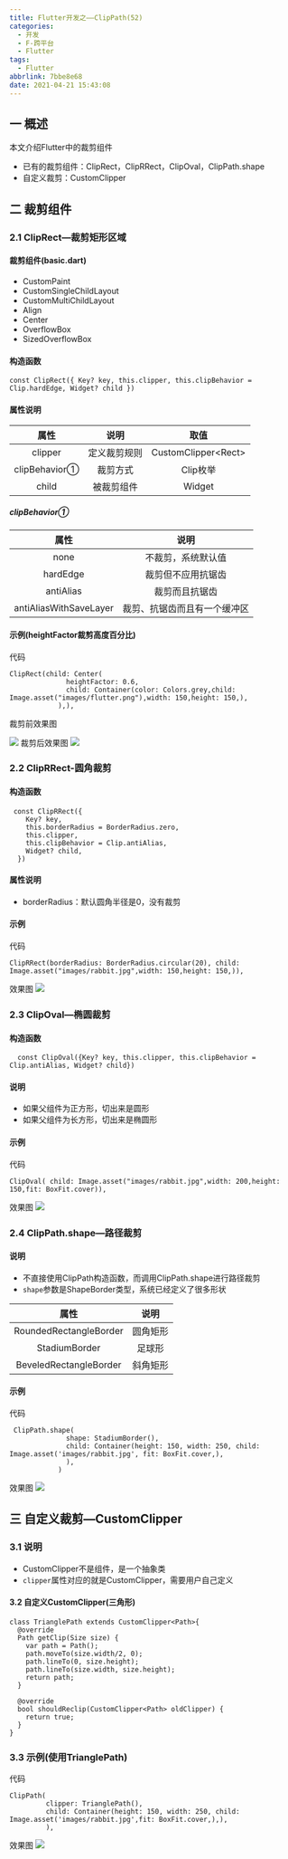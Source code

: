 ```yaml
---
title: Flutter开发之——ClipPath(52)
categories:
  - 开发
  - F-跨平台
  - Flutter
tags:
  - Flutter
abbrlink: 7bbe8e68
date: 2021-04-21 15:43:08
---
```

## 一 概述

本文介绍Flutter中的裁剪组件

* 已有的裁剪组件：ClipRect，ClipRRect，ClipOval，ClipPath.shape
* 自定义裁剪：CustomClipper

<!--more-->

## 二 裁剪组件

### 2.1 ClipRect—裁剪矩形区域

#### 裁剪组件(basic.dart)

* CustomPaint
* CustomSingleChildLayout
* CustomMultiChildLayout
* Align
* Center
* OverflowBox
* SizedOverflowBox

#### 构造函数

```
const ClipRect({ Key? key, this.clipper, this.clipBehavior = Clip.hardEdge, Widget? child })
```

#### 属性说明

|     属性      |     说明     |         取值         |
| :-----------: | :----------: | :------------------: |
|    clipper    | 定义裁剪规则 | CustomClipper\<Rect> |
| clipBehavior① |   裁剪方式   |       Clip枚举       |
|     child     |  被裁剪组件  |        Widget        |

##### clipBehavior①

|          属性          |             说明             |
| :--------------------: | :--------------------------: |
|          none          |      不裁剪，系统默认值      |
|        hardEdge        |      裁剪但不应用抗锯齿      |
|       antiAlias        |        裁剪而且抗锯齿        |
| antiAliasWithSaveLayer | 裁剪、抗锯齿而且有一个缓冲区 |

#### 示例(heightFactor裁剪高度百分比)

代码

```
ClipRect(child: Center(
              heightFactor: 0.6,
              child: Container(color: Colors.grey,child: Image.asset("images/flutter.png"),width: 150,height: 150,),
            ),),
```

裁剪前效果图

![][1]
裁剪后效果图
![][2]

### 2.2 ClipRRect-圆角裁剪

####  构造函数

```
 const ClipRRect({
    Key? key,
    this.borderRadius = BorderRadius.zero,
    this.clipper,
    this.clipBehavior = Clip.antiAlias,
    Widget? child,
  }) 
```

#### 属性说明

* borderRadius：默认圆角半径是0，没有裁剪

#### 示例

代码

```
ClipRRect(borderRadius: BorderRadius.circular(20), child: Image.asset("images/rabbit.jpg",width: 150,height: 150,)),
```

效果图
![][3]

### 2.3 ClipOval—椭圆裁剪

#### 构造函数

```
  const ClipOval({Key? key, this.clipper, this.clipBehavior = Clip.antiAlias, Widget? child})
```

#### 说明

* 如果父组件为正方形，切出来是圆形
* 如果父组件为长方形，切出来是椭圆形

#### 示例

代码

```
ClipOval( child: Image.asset("images/rabbit.jpg",width: 200,height: 150,fit: BoxFit.cover)),
```

效果图
![][4]

### 2.4 ClipPath.shape—路径裁剪

#### 说明

* 不直接使用ClipPath构造函数，而调用ClipPath.shape进行路径裁剪
* `shape`参数是ShapeBorder类型，系统已经定义了很多形状

|          属性          |   说明   |
| :--------------------: | :------: |
| RoundedRectangleBorder | 圆角矩形 |
|     StadiumBorder      |  足球形  |
| BeveledRectangleBorder | 斜角矩形 |

#### 示例

代码

```
 ClipPath.shape(
              shape: StadiumBorder(),
              child: Container(height: 150, width: 250, child: Image.asset('images/rabbit.jpg', fit: BoxFit.cover,),
              ),
            )
```

效果图
![][5]

## 三 自定义裁剪—CustomClipper

### 3.1 说明

* CustomClipper不是组件，是一个抽象类
* `clipper`属性对应的就是CustomClipper，需要用户自己定义

#### 3.2 自定义CustomClipper(三角形)

```
class TrianglePath extends CustomClipper<Path>{
  @override
  Path getClip(Size size) {
    var path = Path();
    path.moveTo(size.width/2, 0);
    path.lineTo(0, size.height);
    path.lineTo(size.width, size.height);
    return path;
  }

  @override
  bool shouldReclip(CustomClipper<Path> oldClipper) {
    return true;
  }
}
```

### 3.3 示例(使用TrianglePath)

代码

```
ClipPath(
         clipper: TrianglePath(),
         child: Container(height: 150, width: 250, child: Image.asset('images/rabbit.jpg',fit: BoxFit.cover,),),
         ),
```

效果图
![][6]



[1]:https://cdn.jsdelivr.net/gh/PGzxc/CDN/blog-flutter/flutter-clip-before-flutter.png
[2]:https://cdn.jsdelivr.net/gh/PGzxc/CDN/blog-flutter/flutter-cliprect-sample.png
[3]:https://cdn.jsdelivr.net/gh/PGzxc/CDN/blog-flutter/flutter-clipRRect-sample.png
[4]:https://cdn.jsdelivr.net/gh/PGzxc/CDN/blog-flutter/flutter-clipOval-sample.png
[5]:https://cdn.jsdelivr.net/gh/PGzxc/CDN/blog-flutter/flutter-clipPath-shape-sample.png
[6]:https://cdn.jsdelivr.net/gh/PGzxc/CDN/blog-flutter/flutter-customClipper-sample.png